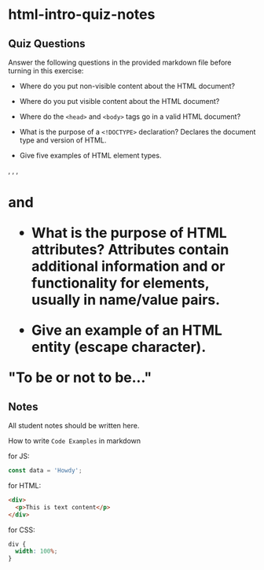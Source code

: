 # html-intro-quiz-notes

## Quiz Questions

Answer the following questions in the provided markdown file before turning in this exercise:

- Where do you put non-visible content about the HTML document?
<head>

- Where do you put visible content about the HTML document?
<body>

- Where do the `<head>` and `<body>` tags go in a valid HTML document?
<html>

- What is the purpose of a `<!DOCTYPE>` declaration?
  Declares the document type and version of HTML.

- Give five examples of HTML element types.
<html>, <head>, <body>, <h1> and <p>

- What is the purpose of HTML attributes?
  Attributes contain additional information and or functionality for elements, usually in name/value pairs.

- Give an example of an HTML entity (escape character).
<p>&quot;To be or not to be...&quot;</p>
<p></p>

## Notes

All student notes should be written here.

How to write `Code Examples` in markdown

for JS:

```js
const data = 'Howdy';
```

for HTML:

```html
<div>
  <p>This is text content</p>
</div>
```

for CSS:

```css
div {
  width: 100%;
}
```
